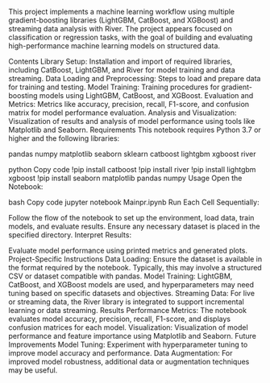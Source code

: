 This project implements a machine learning workflow using multiple gradient-boosting libraries (LightGBM, CatBoost, and XGBoost) and streaming data analysis with River. The project appears focused on classification or regression tasks, with the goal of building and evaluating high-performance machine learning models on structured data.

Contents
Library Setup: Installation and import of required libraries, including CatBoost, LightGBM, and River for model training and data streaming.
Data Loading and Preprocessing: Steps to load and prepare data for training and testing. 
Model Training: Training procedures for gradient-boosting models using LightGBM, CatBoost, and XGBoost.
Evaluation and Metrics: Metrics like accuracy, precision, recall, F1-score, and confusion matrix for model performance evaluation.
Analysis and Visualization: Visualization of results and analysis of model performance using tools like Matplotlib and Seaborn.
Requirements
This notebook requires Python 3.7 or higher and the following libraries:

pandas
numpy
matplotlib
seaborn
sklearn
catboost
lightgbm
xgboost
river



python
Copy code
!pip install catboost
!pip install river
!pip install lightgbm xgboost
!pip install seaborn matplotlib pandas numpy
Usage
Open the Notebook:

bash
Copy code
jupyter notebook Mainpr.ipynb
Run Each Cell Sequentially:

Follow the flow of the notebook to set up the environment, load data, train models, and evaluate results.
Ensure any necessary dataset is placed in the specified directory.
Interpret Results:

Evaluate model performance using printed metrics and generated plots.
Project-Specific Instructions
Data Loading: Ensure the dataset is available in the format required by the notebook. Typically, this may involve a structured CSV or dataset compatible with pandas.
Model Training: LightGBM, CatBoost, and XGBoost models are used, and hyperparameters may need tuning based on specific datasets and objectives.
Streaming Data: For live or streaming data, the River library is integrated to support incremental learning or data streaming.
Results
Performance Metrics: The notebook evaluates model accuracy, precision, recall, F1-score, and displays confusion matrices for each model.
Visualization: Visualization of model performance and feature importance using Matplotlib and Seaborn.
Future Improvements
Model Tuning: Experiment with hyperparameter tuning to improve model accuracy and performance.
Data Augmentation: For improved model robustness, additional data or augmentation techniques may be useful.
